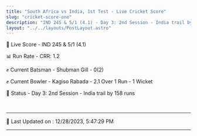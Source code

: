 ```yaml
---
title: "South Africa vs India, 1st Test - Live Cricket Score"
slug: "cricket-score-one"
description: "IND 245 & 5/1 (4.1) - Day 3: 2nd Session - India trail by 158 runs."
layout: "../../layouts/PostLayout.astro"
---
```


🔴 Live Score - IND 245 & 5/1 (4.1)  

📊 Run Rate - CRR: 1.2  

✊ Current Batsman - Shubman Gill - 0(2)  

✊ Current Bowler - Kagiso Rabada - 2.1 Over 1 Run - 1 Wicket  

📑 Status - Day 3: 2nd Session - India trail by 158 runs

<br />

***

📝 Last Updated on : 12/28/2023, 5:47:29 PM

***

